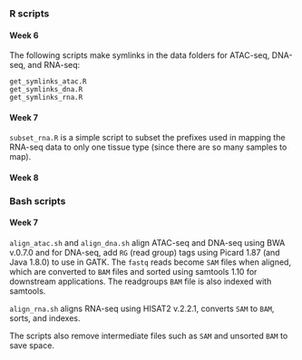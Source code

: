 ### R scripts 
#### Week 6
The following scripts make symlinks in the data folders for ATAC-seq, DNA-seq, and RNA-seq:
```
get_symlinks_atac.R
get_symlinks_dna.R
get_symlinks_rna.R
```

#### Week 7
`subset_rna.R` is a simple script to subset the prefixes used in mapping the RNA-seq data to only one tissue type (since there are so many samples to map).

#### Week 8

### Bash scripts
#### Week 7
`align_atac.sh` and `align_dna.sh` align ATAC-seq and DNA-seq using BWA v.0.7.0 and for DNA-seq, add `RG` (read group) tags using Picard 1.87 (and Java 1.8.0) to use in GATK. 
The `fastq` reads become `SAM` files when aligned, which are converted to `BAM` files and sorted using samtools 1.10 for downstream applications. 
The readgroups `BAM` file is also indexed with samtools.

`align_rna.sh` aligns RNA-seq using HISAT2 v.2.2.1, converts `SAM` to  `BAM`, sorts, and indexes.

The scripts also remove intermediate files such as `SAM` and unsorted `BAM` to save space.
